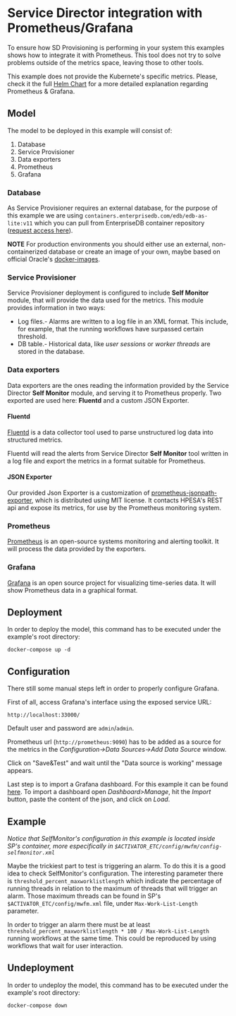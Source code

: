 # Service Director integration with Prometheus/Grafana

To ensure how SD Provisioning is performing in your system this examples shows how to integrate it with Prometheus. This tool does not try to solve problems outside of the metrics space, leaving those to other tools.

This example does not provide the Kubernete's specific metrics. Please, check it the full [Helm Chart](/kubernetes/helm/charts/README.md) for a more detailed explanation regarding Prometheus & Grafana.

## Model

The model to be deployed in this example will consist of:

1. Database
2. Service Provisioner
3. Data exporters
4. Prometheus
5. Grafana


### Database

As Service Provisioner requires an external database, for the purpose of this example we are using `containers.enterprisedb.com/edb/edb-as-lite:v11` which you can pull from EnterpriseDB container repository ([request access here](https://www.enterprisedb.com/repository-access-request?destination=node/1255704&resource=1255704&ma_formid=2098)).

**NOTE** For production environments you should either use an external, non-containerized database or create an image of your own, maybe based on official Oracle's [docker-images](https://github.com/oracle/docker-images).


### Service Provisioner

Service Provisioner deployment is configured to include **Self Monitor** module, that will provide the data used for the metrics. This module provides information in two ways:

- Log files.- Alarms are written to a log file in an XML format. This include, for example, that the running workflows have surpassed certain threshold.
- DB table.- Historical data, like *user sessions* or *worker threads* are stored in the database.

### Data exporters

Data exporters are the ones reading the information provided by the Service Director **Self Monitor** module, and serving it to Prometheus properly. Two exported are used here: **Fluentd** and a custom JSON Exporter.

#### Fluentd

[Fluentd](https://www.fluentd.org/) is a data collector tool used to parse unstructured log data into structured metrics.

Fluentd will read the alerts from Service Director **Self Monitor** tool written in a log file and export the metrics in a format suitable for Prometheus.

#### JSON Exporter

Our provided Json Exporter is a customization of [prometheus-jsonpath-exporter](https://github.com/project-sunbird/prometheus-jsonpath-exporter), which is distributed using MIT license. It contacts HPESA's REST api and expose its metrics, for use by the Prometheus monitoring system.

### Prometheus

[Prometheus](https://prometheus.io) is an open-source systems monitoring and alerting toolkit. It will process the data provided by the exporters.

### Grafana

[Grafana](https://grafana.com) is an open source project for visualizing time-series data. It will show Prometheus data in a graphical format.


## Deployment

In order to deploy the model, this command has to be executed under the example's root directory:

```
docker-compose up -d
```

## Configuration

There still some manual steps left in order to properly configure Grafana.

First of all, access Grafana's interface using the exposed service URL:

```
http://localhost:33000/
```

Default user and password are `admin`/`admin`.

Prometheus url (`http://prometheus:9090`) has to be added as a source for the metrics in the *Configuration->Data Sources->Add Data Source* window.

Click on "Save&Test" and wait until the "Data source is working" message appears.


Last step is to import a Grafana dashboard. For this example it can be found [here](Self_Monitoring_metrics.json). To import a dashboard open *Dashboard>Manage*, hit the *Import* button, paste the content of the json, and click on *Load*.

## Example

*Notice that SelfMonitor's configuration in this example is located inside SP's container, more especifically in `$ACTIVATOR_ETC/config/mwfm/config-selfmonitor.xml`*

Maybe the trickiest part to test is triggering an alarm. To do this it is a good idea to check SelfMonitor's configuration. The interesting parameter there is `threshold_percent_maxworklistlength` which indicate the percentage of running threads in relation to the maximum of threads that will trigger an alarm. Those maximum threads can be found in SP's `$ACTIVATOR_ETC/config/mwfm.xml` file, under `Max-Work-List-Length` parameter.

In order to trigger an alarm there must be at least `threshold_percent_maxworklistlength * 100 / Max-Work-List-Length` running workflows at the same time. This could be reproduced by using workflows that wait for user interaction.


## Undeployment

In order to undeploy the model, this command has to be executed under the example's root directory:

```
docker-compose down
```
